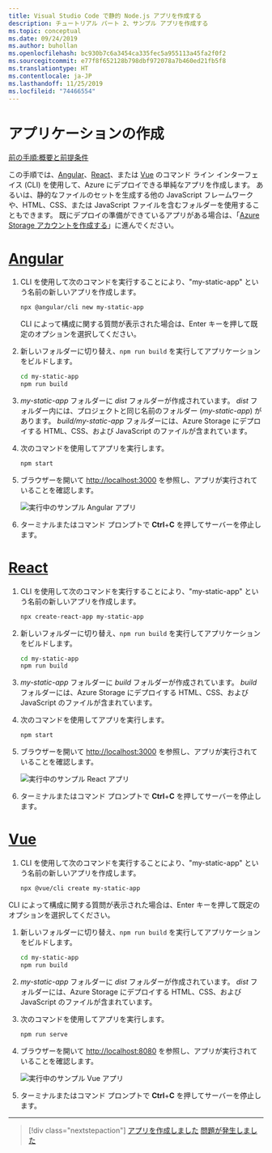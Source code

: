 ```yaml
---
title: Visual Studio Code で静的 Node.js アプリを作成する
description: チュートリアル パート 2、サンプル アプリを作成する
ms.topic: conceptual
ms.date: 09/24/2019
ms.author: buhollan
ms.openlocfilehash: bc930b7c6a3454ca335fec5a955113a45fa2f0f2
ms.sourcegitcommit: e77f8f652128b798dbf972078a7b460ed21fb5f8
ms.translationtype: HT
ms.contentlocale: ja-JP
ms.lasthandoff: 11/25/2019
ms.locfileid: "74466554"
---
```

# <a name="create-the-app"></a>アプリケーションの作成

[前の手順:概要と前提条件](tutorial-vscode-static-website-node-01.md)

この手順では、[Angular](https://cli.angular.io/)、[React](https://github.com/facebook/create-react-app)、または [Vue](https://cli.vuejs.org/) のコマンド ライン インターフェイス (CLI) を使用して、Azure にデプロイできる単純なアプリを作成します。 あるいは、静的なファイルのセットを生成する他の JavaScript フレームワークや、HTML、CSS、または JavaScript ファイルを含むフォルダーを使用することもできます。 既にデプロイの準備ができているアプリがある場合は、「[Azure Storage アカウントを作成する](tutorial-vscode-static-website-node-03.md)」に進んでください。

# <a name="angulartabangular"></a>[Angular](#tab/angular)

1. CLI を使用して次のコマンドを実行することにより、"my-static-app" という名前の新しいアプリを作成します。

    ```bash
    npx @angular/cli new my-static-app
    ```

    CLI によって構成に関する質問が表示された場合は、Enter キーを押して既定のオプションを選択してください。

1. 新しいフォルダーに切り替え、`npm run build` を実行してアプリケーションをビルドします。

    ```bash
    cd my-static-app
    npm run build
    ```

1. _my-static-app_ フォルダーに _dist_ フォルダーが作成されています。 _dist_ フォルダー内には、プロジェクトと同じ名前のフォルダー (_my-static-app_) があります。 _build/my-static-app_ フォルダーには、Azure Storage にデプロイする HTML、CSS、および JavaScript のファイルが含まれています。

1. 次のコマンドを使用してアプリを実行します。

    ```bash
    npm start
    ```

1. ブラウザーを開いて [http://localhost:3000](http://localhost:3000) を参照し、アプリが実行されていることを確認します。

    ![実行中のサンプル Angular アプリ](media/static-website/local-app-angular.png)

1. ターミナルまたはコマンド プロンプトで **Ctrl**+**C** を押してサーバーを停止します。

# <a name="reacttabreact"></a>[React](#tab/react)

1. CLI を使用して次のコマンドを実行することにより、"my-static-app" という名前の新しいアプリを作成します。

    ```bash
    npx create-react-app my-static-app
    ```

1. 新しいフォルダーに切り替え、`npm run build` を実行してアプリケーションをビルドします。

    ```bash
    cd my-static-app
    npm run build
    ```

1. _my-static-app_ フォルダーに _build_ フォルダーが作成されています。 _build_ フォルダーには、Azure Storage にデプロイする HTML、CSS、および JavaScript のファイルが含まれています。

1. 次のコマンドを使用してアプリを実行します。

    ```bash
    npm start
    ```

1. ブラウザーを開いて [http://localhost:3000](http://localhost:3000) を参照し、アプリが実行されていることを確認します。

    ![実行中のサンプル React アプリ](media/static-website/local-app-react.png)

1. ターミナルまたはコマンド プロンプトで **Ctrl**+**C** を押してサーバーを停止します。

# <a name="vuetabvue"></a>[Vue](#tab/vue)

1. CLI を使用して次のコマンドを実行することにより、"my-static-app" という名前の新しいアプリを作成します。

    ```bash
    npx @vue/cli create my-static-app
    ```

CLI によって構成に関する質問が表示された場合は、Enter キーを押して既定のオプションを選択してください。

1. 新しいフォルダーに切り替え、`npm run build` を実行してアプリケーションをビルドします。

    ```bash
    cd my-static-app
    npm run build
    ```

1. _my-static-app_ フォルダーに _dist_ フォルダーが作成されています。 _dist_ フォルダーには、Azure Storage にデプロイする HTML、CSS、および JavaScript のファイルが含まれています。

1. 次のコマンドを使用してアプリを実行します。

     ```bash
     npm run serve
     ```

1. ブラウザーを開いて [http://localhost:8080](http://localhost:8080) を参照し、アプリが実行されていることを確認します。

    ![実行中のサンプル Vue アプリ](media/static-website/local-app-vue.png)

1. ターミナルまたはコマンド プロンプトで **Ctrl**+**C** を押してサーバーを停止します。

---

> [!div class="nextstepaction"]
> [アプリを作成しました](tutorial-vscode-static-website-node-03.md) [問題が発生しました](https://www.research.net/r/PWZWZ52?tutorial=node-deployment-staticwebsite&step=create-app)
